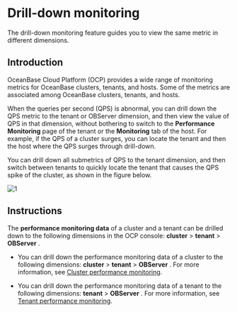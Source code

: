 # Drill-down monitoring

The drill-down monitoring feature guides you to view the same metric in different dimensions.

## Introduction

OceanBase Cloud Platform (OCP) provides a wide range of monitoring metrics for OceanBase clusters, tenants, and hosts. Some of the metrics are associated among OceanBase clusters, tenants, and hosts.

When the queries per second (QPS) is abnormal, you can drill down the QPS metric to the tenant or OBServer dimension, and then view the value of QPS in that dimension, without bothering to switch to the **Performance Monitoring** page of the tenant or the **Monitoring** tab of the host.
For example, if the QPS of a cluster surges, you can locate the tenant and then the host where the QPS surges through drill-down.

You can drill down all submetrics of QPS to the tenant dimension, and then switch between tenants to quickly locate the tenant that causes the QPS spike of the cluster, as shown in the figure below.

![1](https://help-static-aliyun-doc.aliyuncs.com/assets/img/en-US/4909803461/p393976.png)

## Instructions

The **performance monitoring data** of a cluster and a tenant can be drilled down to the following dimensions in the OCP console: **cluster** \> **tenant** \> **OBServer** .

* You can drill down the performance monitoring data of a cluster to the following dimensions: **cluster** \> **tenant** \> **OBServer** . For more information, see [Cluster performance monitoring](../../4.cluster-features/5.performance-monitoring-1.md).

* You can drill down the performance monitoring data of a tenant to the following dimensions: **tenant** \> **OBServer** . For more information, see [Tenant performance monitoring](../../5.tenant-functions/7.performance-monitoring.md).
